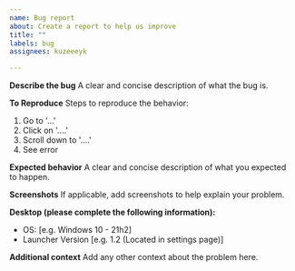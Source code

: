```yaml
---
name: Bug report
about: Create a report to help us improve
title: ""
labels: bug
assignees: kuzeeeyk

---
```


**Describe the bug**
A clear and concise description of what the bug is.

**To Reproduce**
Steps to reproduce the behavior:
1. Go to '...'
2. Click on '....'
3. Scroll down to '....'
4. See error

**Expected behavior**
A clear and concise description of what you expected to happen.

**Screenshots**
If applicable, add screenshots to help explain your problem.

**Desktop (please complete the following information):**
 - OS: [e.g. Windows 10 - 21h2]
 - Launcher Version [e.g. 1.2 (Located in settings page)]

**Additional context**
Add any other context about the problem here.
